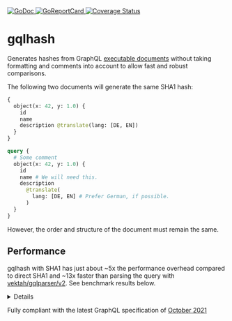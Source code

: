 <a href="https://pkg.go.dev/github.com/romshark/gqlhash">
    <img src="https://godoc.org/github.com/romshark/gqlhash?status.svg" alt="GoDoc">
</a>
<a href="https://goreportcard.com/report/github.com/romshark/gqlhash">
    <img src="https://goreportcard.com/badge/github.com/romshark/gqlhash" alt="GoReportCard">
</a>
<a href='https://coveralls.io/github/romshark/gqlhash?branch=main'>
    <img src='https://coveralls.io/repos/github/romshark/gqlhash/badge.svg?branch=main' alt='Coverage Status' />
</a>

# gqlhash

Generates hashes from GraphQL
[executable documents](https://spec.graphql.org/October2021/#sec-Executable-Definitions)
without taking formatting and comments into account to allow fast and robust comparisons.

The following two documents will generate the same SHA1 hash:

```graphql
{
  object(x: 42, y: 1.0) {
    id
    name
    description @translate(lang: [DE, EN])
  }
}
```

```graphql
query {
  # Some comment
  object(x: 42, y: 1.0) {
    id
    name # We will need this.
    description
      @translate(
        lang: [DE, EN] # Prefer German, if possible.
      )
  }
}
```

However, the order and structure of the document must remain the same.

## Performance

gqlhash with SHA1 has just about ~5x the performance overhead compared to direct SHA1
and ~13x faster than parsing the query with
[vektah/gqlparser/v2](https://github.com/vektah/gqlparser).
See benchmark results below.

<details>

```
goos: darwin
goarch: arm64
pkg: github.com/romshark/gqlhash
cpu: Apple M1 Max
BenchmarkReferenceSHA1/direct-10                 6124714               178.4 ns/op             0 B/op          0 allocs/op
BenchmarkReferenceSHA1/gqlhash-10                1359817               882.4 ns/op             0 B/op          0 allocs/op
BenchmarkReferenceSHA1/vektah-10                   96661             12014 ns/op           13873 B/op        261 allocs/op
PASS
ok      github.com/romshark/gqlhash     4.862s
```

</details>

Fully compliant with the latest GraphQL specification of
[October 2021](https://spec.graphql.org/October2021/)
